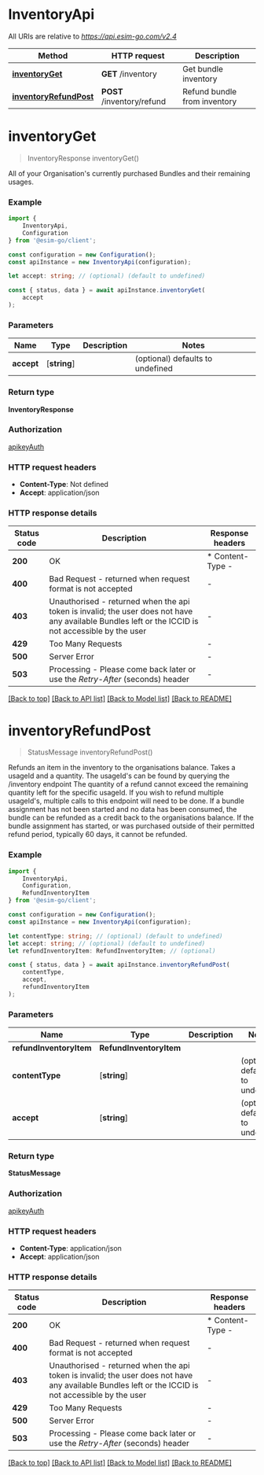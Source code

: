 # InventoryApi

All URIs are relative to *https://api.esim-go.com/v2.4*

|Method | HTTP request | Description|
|------------- | ------------- | -------------|
|[**inventoryGet**](#inventoryget) | **GET** /inventory | Get bundle inventory|
|[**inventoryRefundPost**](#inventoryrefundpost) | **POST** /inventory/refund | Refund bundle from inventory|

# **inventoryGet**
> InventoryResponse inventoryGet()

All of your Organisation\'s currently purchased Bundles and their remaining usages. 

### Example

```typescript
import {
    InventoryApi,
    Configuration
} from '@esim-go/client';

const configuration = new Configuration();
const apiInstance = new InventoryApi(configuration);

let accept: string; // (optional) (default to undefined)

const { status, data } = await apiInstance.inventoryGet(
    accept
);
```

### Parameters

|Name | Type | Description  | Notes|
|------------- | ------------- | ------------- | -------------|
| **accept** | [**string**] |  | (optional) defaults to undefined|


### Return type

**InventoryResponse**

### Authorization

[apikeyAuth](../README.md#apikeyAuth)

### HTTP request headers

 - **Content-Type**: Not defined
 - **Accept**: application/json


### HTTP response details
| Status code | Description | Response headers |
|-------------|-------------|------------------|
|**200** | OK |  * Content-Type -  <br>  |
|**400** | Bad Request - returned when request format is not accepted |  -  |
|**403** | Unauthorised - returned when the api token is invalid; the user does not have any available Bundles left or the ICCID is not accessible by the user |  -  |
|**429** | Too Many Requests |  -  |
|**500** | Server Error |  -  |
|**503** | Processing - Please come back later or use the *Retry-After* (seconds) header |  -  |

[[Back to top]](#) [[Back to API list]](../README.md#documentation-for-api-endpoints) [[Back to Model list]](../README.md#documentation-for-models) [[Back to README]](../README.md)

# **inventoryRefundPost**
> StatusMessage inventoryRefundPost()

Refunds an item in the inventory to the organisations balance. Takes a usageId and a quantity. The usageId\'s can be found by querying the /inventory endpoint The quantity of a refund cannot exceed the remaining quantity left for the specific usageId. If you wish to refund multiple usageId\'s, multiple calls to this endpoint will need to be done. If a bundle assignment has not been started and no data has been consumed, the bundle can be refunded as a credit back to the organisations balance. If the bundle assignment has started, or was purchased outside of their permitted refund period, typically 60 days, it cannot be refunded. 

### Example

```typescript
import {
    InventoryApi,
    Configuration,
    RefundInventoryItem
} from '@esim-go/client';

const configuration = new Configuration();
const apiInstance = new InventoryApi(configuration);

let contentType: string; // (optional) (default to undefined)
let accept: string; // (optional) (default to undefined)
let refundInventoryItem: RefundInventoryItem; // (optional)

const { status, data } = await apiInstance.inventoryRefundPost(
    contentType,
    accept,
    refundInventoryItem
);
```

### Parameters

|Name | Type | Description  | Notes|
|------------- | ------------- | ------------- | -------------|
| **refundInventoryItem** | **RefundInventoryItem**|  | |
| **contentType** | [**string**] |  | (optional) defaults to undefined|
| **accept** | [**string**] |  | (optional) defaults to undefined|


### Return type

**StatusMessage**

### Authorization

[apikeyAuth](../README.md#apikeyAuth)

### HTTP request headers

 - **Content-Type**: application/json
 - **Accept**: application/json


### HTTP response details
| Status code | Description | Response headers |
|-------------|-------------|------------------|
|**200** | OK |  * Content-Type -  <br>  |
|**400** | Bad Request - returned when request format is not accepted |  -  |
|**403** | Unauthorised - returned when the api token is invalid; the user does not have any available Bundles left or the ICCID is not accessible by the user |  -  |
|**429** | Too Many Requests |  -  |
|**500** | Server Error |  -  |
|**503** | Processing - Please come back later or use the *Retry-After* (seconds) header |  -  |

[[Back to top]](#) [[Back to API list]](../README.md#documentation-for-api-endpoints) [[Back to Model list]](../README.md#documentation-for-models) [[Back to README]](../README.md)


